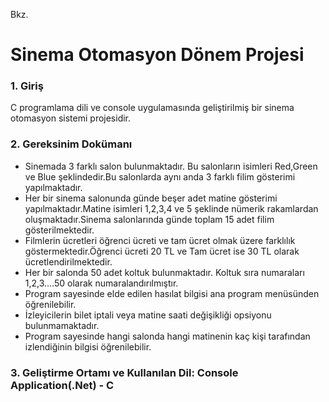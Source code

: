 Bkz.
<h1>Sinema Otomasyon Dönem Projesi</h1>
<h3>1. Giriş</h3>
C programlama dili ve console uygulamasında geliştirilmiş bir sinema otomasyon sistemi projesidir.

<h3>2. Gereksinim Dokümanı</h3>
<ul>
<li>Sinemada 3 farklı salon bulunmaktadır. Bu salonların isimleri Red,Green ve Blue şeklindedir.Bu salonlarda aynı anda 3 farklı filim gösterimi yapılmaktadır.</li>
<li>Her bir sinema salonunda günde beşer adet matine gösterimi yapılmaktadır.Matine isimleri 1,2,3,4 ve 5 şeklinde nümerik rakamlardan oluşmaktadır.Sinema salonlarında günde toplam 15 adet filim gösterilmektedir.</li>
<li>Filmlerin ücretleri öğrenci ücreti ve tam ücret olmak üzere farklılık göstermektedir.Öğrenci ücreti 20 TL ve Tam ücret ise 30 TL olarak ücretlendirilmektedir.</li>
<li>Her bir salonda 50 adet koltuk bulunmaktadır. Koltuk sıra numaraları 1,2,3….50 olarak numaralandırılmıştır.</li>
<li>Program sayesinde elde edilen hasılat bilgisi ana program menüsünden öğrenilebilir.</li>
<li>İzleyicilerin bilet iptali veya matine saati değişikliği opsiyonu bulunmamaktadır.</li>
<li>Program sayesinde hangi salonda hangi matinenin kaç kişi tarafından izlendiğinin bilgisi öğrenilebilir.</li>
</ul>

<h3>3. Geliştirme Ortamı ve Kullanılan Dil: Console Application(.Net) - C </h3>